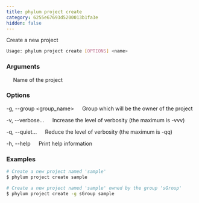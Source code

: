 ```yaml
---
title: phylum project create
category: 6255e67693d5200013b1fa3e
hidden: false
---
```


Create a new project

```sh
Usage: phylum project create [OPTIONS] <name>
```

### Arguments

<name>
&emsp; Name of the project

### Options

-g, --group <group_name>
&emsp; Group which will be the owner of the project

-v, --verbose...
&emsp; Increase the level of verbosity (the maximum is -vvv)

-q, --quiet...
&emsp; Reduce the level of verbosity (the maximum is -qq)

-h, --help
&emsp; Print help information

### Examples

```sh
# Create a new project named 'sample'
$ phylum project create sample

# Create a new project named 'sample' owned by the group 'sGroup'
$ phylum project create -g sGroup sample
```
